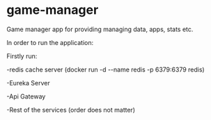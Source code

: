 # game-manager
Game manager app for providing managing data, apps, stats etc.


In order to run the application:

Firstly run:

-redis cache server (docker run -d --name redis -p 6379:6379 redis)

-Eureka Server

-Api Gateway

-Rest of the services (order does not matter)